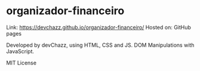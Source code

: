 # organizador-financeiro


Link: https://devchazz.github.io/organizador-financeiro/
Hosted on: GitHub pages

Developed by devChazz, using HTML, CSS and JS.
DOM Manipulations with JavaScript.

MIT License
